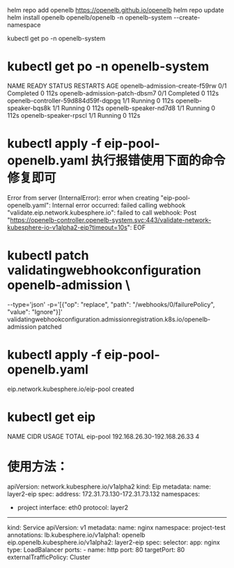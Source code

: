 helm repo add openelb https://openelb.github.io/openelb
helm repo update
helm install openelb openelb/openelb -n openelb-system --create-namespace


kubectl get po -n openelb-system


# kubectl get po -n openelb-system
NAME                                  READY   STATUS      RESTARTS   AGE
openelb-admission-create-f59rw        0/1     Completed   0          112s
openelb-admission-patch-dbsm7         0/1     Completed   0          112s
openelb-controller-59d884d59f-dqpgq   1/1     Running     0          112s
openelb-speaker-bqs8k                 1/1     Running     0          112s
openelb-speaker-nd7d8                 1/1     Running     0          112s
openelb-speaker-rpscl                 1/1     Running     0          112s

# kubectl apply -f eip-pool-openelb.yaml 执行报错使用下面的命令修复即可
Error from server (InternalError): error when creating "eip-pool-openelb.yaml": Internal error occurred: failed calling webhook "validate.eip.network.kubesphere.io": failed to call webhook: Post "https://openelb-controller.openelb-system.svc:443/validate-network-kubesphere-io-v1alpha2-eip?timeout=10s": EOF

# kubectl patch validatingwebhookconfiguration openelb-admission \
  --type='json' -p='[{"op": "replace", "path": "/webhooks/0/failurePolicy", "value": "Ignore"}]'
validatingwebhookconfiguration.admissionregistration.k8s.io/openelb-admission patched

# kubectl apply -f eip-pool-openelb.yaml 
eip.network.kubesphere.io/eip-pool created

# kubectl get eip
NAME       CIDR                          USAGE   TOTAL
eip-pool   192.168.26.30-192.168.26.33           4


# 使用方法：
apiVersion: network.kubesphere.io/v1alpha2
kind: Eip
metadata:
  name: layer2-eip
spec:
  address: 172.31.73.130-172.31.73.132
  namespaces: 
  - project
  interface: eth0
  protocol: layer2

---
kind: Service
apiVersion: v1
metadata:
  name: nginx
  namespace: project-test
  annotations:
    lb.kubesphere.io/v1alpha1: openelb
    eip.openelb.kubesphere.io/v1alpha2: layer2-eip
spec:
  selector:
    app: nginx
  type: LoadBalancer
  ports:
    - name: http
      port: 80
      targetPort: 80
  externalTrafficPolicy: Cluster